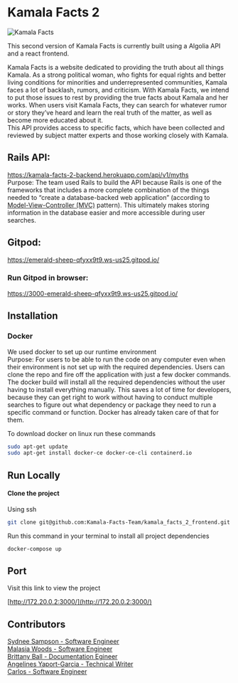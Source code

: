# Kamala Facts 2

![Kamala Facts](https://i.imgur.com/nQnW09R.png)

This second version of Kamala Facts is currently built using a Algolia API and a react frontend. 

Kamala Facts is a website dedicated to providing the truth about all things Kamala. As a strong political woman, who fights for equal rights and better living conditions for minorities and underrepresented communities, Kamala faces a lot of backlash, rumors, and criticism. With Kamala Facts, we intend to put those issues to rest by providing the true facts about Kamala and her works. When users visit Kamala Facts, they can search for whatever rumor or story they’ve heard and learn the real truth of the matter, as well as become more educated about it.<br /> 
This API provides access to specific facts, which have been collected and reviewed by subject matter experts and those working closely with Kamala. 


## Rails API:
https://kamala-facts-2-backend.herokuapp.com/api/v1/myths<br />
Purpose: The team used Rails to build the API because Rails is one of the frameworks that includes a more complete combination of the things needed to “create a database-backed web application” (according to [Model-View-Controller (MVC)](https://en.wikipedia.org/wiki/Model%E2%80%93view%E2%80%93controller) pattern). This ultimately makes storing information in the database easier and more accessible during user searches. 

## Gitpod:
https://emerald-sheep-qfyxx9t9.ws-us25.gitpod.io/
### Run Gitpod in browser: 
https://3000-emerald-sheep-qfyxx9t9.ws-us25.gitpod.io/

## Installation

### Docker
We used docker to set up our runtime environment<br />
Purpose: For users to be able to run the code on any computer even when their environment is not set up with the required dependencies. Users can clone the repo and fire off the application with just a few docker commands. The docker build will install all the required dependencies without the user having to install everything manually. This saves a lot of time for developers, because they can get right to work without having to conduct multiple searches to figure out what dependency or package they need to run a specific command or function. Docker has already taken care of that for them. 

To download docker on linux run these commands

```bash
sudo apt-get update
sudo apt-get install docker-ce docker-ce-cli containerd.io
```

## Run Locally

#### Clone the project

Using ssh

```bash
git clone git@github.com:Kamala-Facts-Team/kamala_facts_2_frontend.git
```

Run this command in your terminal to install all project dependencies

```bash
docker-compose up
```

## Port

Visit this link to view the project

[http://172.20.0.2:3000/](http://172.20.0.2:3000/)

## Contributors
[Sydnee Sampson - Software Engineer](https://github.com/Sydnee510)<br /> 
[Malasia Woods - Software Engineer](https://github.com/malasia-415)<br />
[Brittany Ball - Documentation Egineer](https://github.com/SincerelyBrittany)<br />
[Angelines Yaport-Garcia - Technical Writer](https://github.com/AngelinesYG)<br />
[Carlos - Software Engineer](https://github.com/Clue355)<br />
[]()

